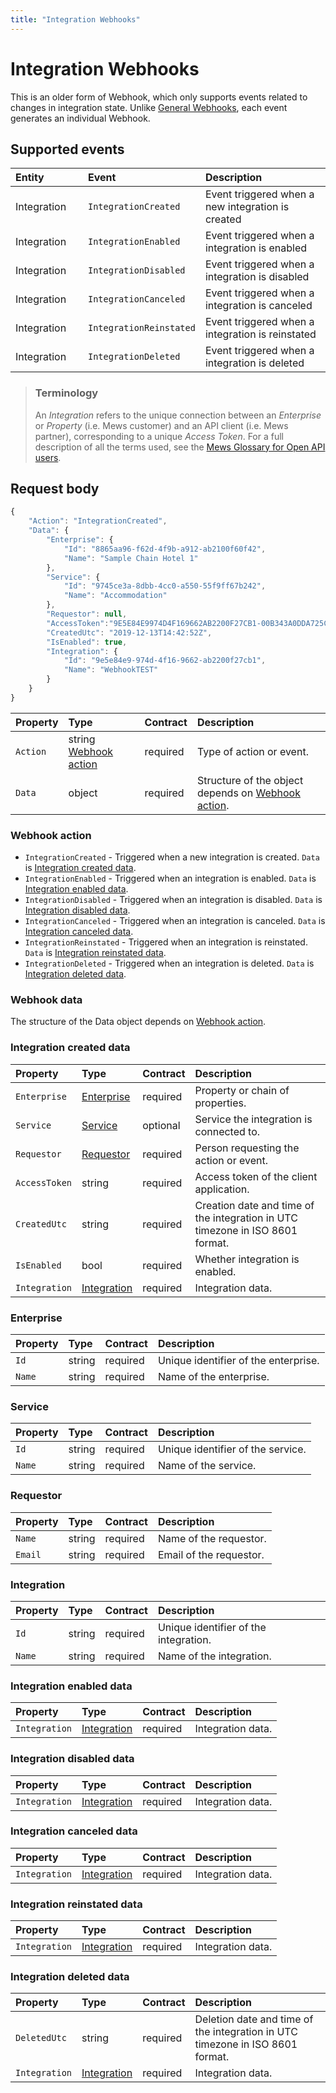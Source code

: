 ```yaml
---
title: "Integration Webhooks"
---
```


# Integration Webhooks

This is an older form of Webhook, which only supports events related to changes in integration state.
Unlike [General Webhooks](wh-general.md), each event generates an individual Webhook.

## Supported events

| <div style="width:100px">Entity</div> | <div style="width:150px">Event</div> | Description |
| :-- | :-- | :-- |
| Integration | `IntegrationCreated` | Event triggered when a new integration is created |
| Integration | `IntegrationEnabled` | Event triggered when a integration is enabled |
| Integration | `IntegrationDisabled` | Event triggered when a integration is disabled |
| Integration | `IntegrationCanceled` | Event triggered when a integration is canceled |
| Integration | `IntegrationReinstated` | Event triggered when a integration is reinstated |
| Integration | `IntegrationDeleted` | Event triggered when a integration is deleted |

> ### Terminology
> An *Integration* refers to the unique connection between an *Enterprise* or *Property* (i.e. Mews customer) and an API client (i.e. Mews partner), corresponding to a unique *Access Token*.
> For a full description of all the terms used, see the [Mews Glossary for Open API users](https://help.mews.com/s/article/Mews-Glossary-for-Open-API-users?language=en_US).

## Request body

```javascript
{
    "Action": "IntegrationCreated",
    "Data": {
        "Enterprise": {
            "Id": "8865aa96-f62d-4f9b-a912-ab2100f60f42",
            "Name": "Sample Chain Hotel 1"
        },
        "Service": {
            "Id": "9745ce3a-8dbb-4cc0-a550-55f9ff67b242",
            "Name": "Accommodation"
        },
        "Requestor": null,
        "AccessToken":"9E5E84E9974D4F169662AB2200F27CB1-00B343A0DDA725CACAC028E38E3EABF",
        "CreatedUtc": "2019-12-13T14:42:52Z",
        "IsEnabled": true,
        "Integration": {
            "Id": "9e5e84e9-974d-4f16-9662-ab2200f27cb1",
            "Name": "WebhookTEST"
        }
    }
}

```

| Property | Type | Contract | Description |
| :-- | :-- | :-- | :-- |
| `Action` | string [Webhook action](#webhook-action) | required | Type of action or event. |
| `Data` | object | required | Structure of the object depends on [Webhook action](#webhook-action). |

### Webhook action

* `IntegrationCreated` - Triggered when a new integration is created. `Data` is [Integration created data](#integration-created-data).
* `IntegrationEnabled` - Triggered when an integration is enabled. `Data` is [Integration enabled data](#integration-enabled-data).
* `IntegrationDisabled` - Triggered when an integration is disabled. `Data` is [Integration disabled data](#integration-disabled-data).
* `IntegrationCanceled` - Triggered when an integration is canceled. `Data` is [Integration canceled data](#integration-canceled-data).
* `IntegrationReinstated` - Triggered when an integration is reinstated. `Data` is [Integration reinstated data](#integration-reinstated-data).
* `IntegrationDeleted` - Triggered when an integration is deleted. `Data` is [Integration deleted data](#integration-deleted-data).

### Webhook data

The structure of the Data object depends on [Webhook action](#webhook-action).

### Integration created data

| Property | Type | Contract | Description |
| :-- | :-- | :-- | :-- |
| `Enterprise` | [Enterprise](#enterprise) | required | Property or chain of properties. |
| `Service` | [Service](#service) | optional | Service the integration is connected to. |
| `Requestor` | [Requestor](#requestor) | required | Person requesting the action or event. |
| `AccessToken` | string | required | Access token of the client application. |
| `CreatedUtc` | string | required | Creation date and time of the integration in UTC timezone in ISO 8601 format. |
| `IsEnabled` | bool | required | Whether integration is enabled. |
| `Integration` | [Integration](#integration) | required | Integration data. |

### Enterprise

| Property | Type | Contract | Description |
| :-- | :-- | :-- | :-- |
| `Id` | string | required | Unique identifier of the enterprise. |
| `Name` | string | required | Name of the enterprise. |

### Service

| Property | Type | Contract | Description |
| :-- | :-- | :-- | :-- |
| `Id` | string | required | Unique identifier of the service. |
| `Name` | string | required | Name of the service. |

### Requestor

| Property | Type | Contract | Description |
| :-- | :-- | :-- | :-- |
| `Name` | string | required | Name of the requestor. |
| `Email` | string | required | Email of the requestor. |

### Integration

| Property | Type | Contract | Description |
| :-- | :-- | :-- | :-- |
| `Id` | string | required | Unique identifier of the integration. |
| `Name` | string | required | Name of the integration. |

### Integration enabled data

| Property | Type | Contract | Description |
| :-- | :-- | :-- | :-- |
| `Integration` | [Integration](#integration) | required | Integration data. |

### Integration disabled data

| Property | Type | Contract | Description |
| :-- | :-- | :-- | :-- |
| `Integration` | [Integration](#integration) | required | Integration data. |

### Integration canceled data

| Property | Type | Contract | Description |
| :-- | :-- | :-- | :-- |
| `Integration` | [Integration](#integration) | required | Integration data. |

### Integration reinstated data

| Property | Type | Contract | Description |
| :-- | :-- | :-- | :-- |
| `Integration` | [Integration](#integration) | required | Integration data. |

### Integration deleted data

| Property | Type | Contract | Description |
| :-- | :-- | :-- | :-- |
| `DeletedUtc` | string | required | Deletion date and time of the integration in UTC timezone in ISO 8601 format. |
| `Integration` | [Integration](#integration) | required | Integration data. |
